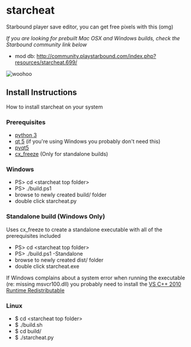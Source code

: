 # starcheat

Starbound player save editor, you can get free pixels with this (omg)

*If you are looking for prebuilt Mac OSX and Windows builds, check the Starbound community link below*

- mod db: http://community.playstarbound.com/index.php?resources/starcheat.699/

![woohoo](https://raw.github.com/wizzomafizzo/starcheat/master/screen.png)

## Install Instructions
How to install starcheat on your system

### Prerequisites
- [python 3](http://www.python.org/getit/)
- [qt 5](http://qt-project.org/downloads) (if you're using Windows you probably don't need this)
- [pyqt5](http://www.riverbankcomputing.com/software/pyqt/download5)
- [cx_freeze](http://cx-freeze.sourceforge.net/) (Only for standalone builds)

### Windows
- PS> cd \<starcheat top folder\>
- PS> ./build.ps1
- browse to newly created build/ folder
- double click starcheat.py

### Standalone build (Windows Only)
Uses cx_freeze to create a standalone executable with all of the prerequisites included

- PS> cd \<starcheat top folder\>
- PS> ./build.ps1 -Standalone
- browse to newly created dist/ folder
- double click starcheat.exe

If Windows complains about a system error when running the executable (re: missing msvcr100.dll) you probably need to install the [VS C++ 2010 Runtime Redistributable](http://www.microsoft.com/en-US/download/details.aspx?id=14632)

### Linux
- $ cd \<starcheat top folder\>
- $ ./build.sh
- $ cd build/
- $ ./starcheat.py
